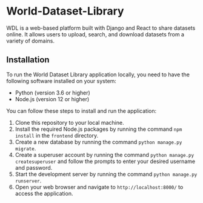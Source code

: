 # World-Dataset-Library

WDL is a web-based platform built with Django and React to share datasets online. It allows users to upload, search, and download datasets from a
variety of domains.

## Installation

To run the World Dataset Library application locally, you need to have the following software installed on your system:

- Python (version 3.6 or higher)
- Node.js (version 12 or higher)

You can follow these steps to install and run the application:

1. Clone this repository to your local machine.
2. Install the required Node.js packages by running the command `npm install` in the `frontend` directory.
3. Create a new database by running the command `python manage.py migrate`.
4. Create a superuser account by running the command `python manage.py createsuperuser` and follow the prompts to enter your desired username and password.
5. Start the development server by running the command `python manage.py runserver`.
6. Open your web browser and navigate to `http://localhost:8000/` to access the application.

